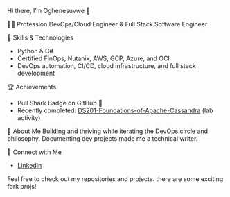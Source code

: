 

 Hi there, I’m Oghenesuvwe 👋

👨‍💻 Profession
DevOps/Cloud Engineer & Full Stack Software Engineer

🚀 Skills & Technologies
- Python & C#
- Certified FinOps, Nutanix, AWS, GCP, Azure, and OCI
- DevOps automation, CI/CD, cloud infrastructure, and full stack development

 🏆 Achievements
- Pull Shark Badge on GitHub 🦈
- Recently completed: [DS201-Foundations-of-Apache-Cassandra](https://github.com/Oghenesuvwe-dev/DS201-Foundations-of-Apache-Cassandra) (lab activity)

🌱 About Me
Building and thriving while iterating the DevOps circle and philosophy. Documenting dev projects made me a technical writer.

🔗 Connect with Me
- [LinkedIn](https://www.linkedin.com/in/oghenesuvwe)

Feel free to check out my repositories and projects. there are some exciting fork projs!



<!---
Oghenesuvwe-dev/Oghenesuvwe-dev is a ✨ special ✨ repository because its `README.md` (this file) appears on your GitHub profile.
You can click the Preview link to take a look at your changes.
--->


<!---
Oghenesuvwe-dev/Oghenesuvwe-dev is a ✨ special ✨ repository because its `README.md` (this file) appears on your GitHub profile.
You can click the Preview link to take a look at your changes.
--->
